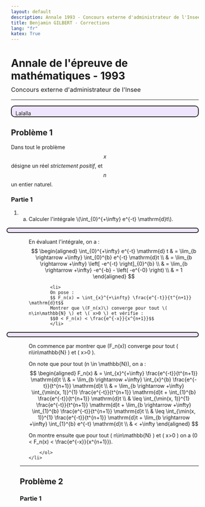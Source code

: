 ```yaml
---
layout: default
description: Annale 1993 - Concours externe d'administrateur de l'Insee
title: Benjamin GILBERT - Corrections
lang: "fr"
katex: True
---
```


<h1 style="margin-bottom: 0">Annale de l'épreuve de mathématiques - 1993</h1>
<h3 style="font-weight: normal; margin-top: 10px">Concours externe d'administrateur de l'Insee</h3>

---

<p style="border: solid 2px; border-radius: 10px; background-color:rgba(121, 28, 248, .1); padding-right: 10px; padding-left: 10px; padding-top: 10px; margin: 15px 0 15px 0px;">
Lalalla
<p>

## Problème 1

Dans tout le problème $$x$$ désigne un réel _strictement positif_, et $$n$$ un entier naturel.

### Partie 1

<ol type="1">
    <li>
        <ol type="a">
            <li> Calculer l'intégrale \(\int_{0}^{+\infty} e^{-t} \mathrm{d}t\). </li>

<p style="border: solid 2px; border-radius: 10px; background-color:rgba(121, 28, 248, .1); padding-right: 10px; padding-left: 10px; padding-top: 10px; margin: 15px 0 15px -60px;">

En évaluant l'intégrale, on a :
$$
\begin{aligned}
    \int_{0}^{+\infty} e^{-t} \mathrm{d} t & = \lim_{b \rightarrow +\infty} \int_{0}^{b} e^{-t} \mathrm{d}t \\
    & = \lim_{b \rightarrow +\infty} \left[ -e^{-t} \right]_{0}^{b} \\
    & = \lim_{b \rightarrow +\infty} -e^{-b} - \left( -e^{-0} \right) \\
    & = 1
\end{aligned}
$$
</p>

            <li> 
            On pose :
            $$ F_n(x) = \int_{x}^{+\infty} \frac{e^{-t}}{t^{n+1}} \mathrm{d}t$$
            Montrer que \(F_n(x)\) converge pour tout \( n\in\mathbb{N} \) et \( x>0 \) et vérifie :
            $$0 < F_n(x) < \frac{e^{-x}}{x^{n+1}}$$
            </li>

<p style="border: solid 2px; border-radius: 10px; background-color:rgba(121, 28, 248, .1); padding-right: 10px; padding-left: 10px; padding-top: 10px; margin: 15px 0 15px -60px;">

On commence par montrer que \(F_n(x)\) converge pour tout \( n\in\mathbb{N} \) et \( x>0 \).

On note que pour tout \(n \in \mathbb{N}\), on a :
$$
\begin{aligned}
    F_n(x) & = \int_{x}^{+\infty} \frac{e^{-t}}{t^{n+1}} \mathrm{d}t \\
    & = \lim_{b \rightarrow +\infty} \int_{x}^{b} \frac{e^{-t}}{t^{n+1}} \mathrm{d}t \\
    & = \lim_{b \rightarrow +\infty} \int_{\min(x, 1)}^{1} \frac{e^{-t}}{t^{n+1}} \mathrm{d}t + \int_{1}^{b} \frac{e^{-t}}{t^{n+1}} \mathrm{d}t \\
    & \leq \int_{\min(x, 1)}^{1} \frac{e^{-t}}{t^{n+1}} \mathrm{d}t + \lim_{b \rightarrow +\infty} \int_{1}^{b} \frac{e^{-t}}{t^{n+1}} \mathrm{d}t \\
    & \leq \int_{\min(x, 1)}^{1} \frac{e^{-t}}{t^{n+1}} \mathrm{d}t + \lim_{b \rightarrow +\infty} \int_{1}^{b} e^{-t} \mathrm{d}t \\
    & < +\infty
\end{aligned}
$$

On montre ensuite que pour tout \( n\in\mathbb{N} \) et \( x>0 \) on a \(0 < F_n(x) < \frac{e^{-x}}{x^{n+1}}\).

</p>

        </ol>
    </li>
</ol> 

---

## Problème 2

### Partie 1
